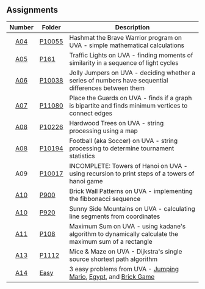 ## Assignments

| Number | Folder | Description |
| :----: | ------ | ----------- |
| [A04](https://github.com/sgilliland/4883-Programming_Techniques-Gilliland/blob/main/Assignments/P10055) | [P10055](https://github.com/sgilliland/4883-Programming_Techniques-Gilliland/blob/main/Assignments/P10055) | Hashmat the Brave Warrior program on UVA - simple mathematical calculations |
| [A05](https://github.com/sgilliland/4883-Programming_Techniques-Gilliland/blob/main/Assignments/P161) | [P161](https://github.com/sgilliland/4883-Programming_Techniques-Gilliland/blob/main/Assignments/P161) | Traffic Lights on UVA - finding moments of similarity in a sequence of light cycles |
| [A06](https://github.com/sgilliland/4883-Programming_Techniques-Gilliland/blob/main/Assignments/P10038) | [P10038](https://github.com/sgilliland/4883-Programming_Techniques-Gilliland/blob/main/Assignments/P10038) | Jolly Jumpers on UVA - deciding whether a series of numbers have sequential differences between them |
| [A07](https://github.com/sgilliland/4883-Programming_Techniques-Gilliland/blob/main/Assignments/P11080) | [P11080](https://github.com/sgilliland/4883-Programming_Techniques-Gilliland/blob/main/Assignments/P11080) | Place the Guards on UVA - finds if a graph is bipartite and finds minimum vertices to connect edges |
| [A08](https://github.com/sgilliland/4883-Programming_Techniques-Gilliland/blob/main/Assignments/P10226) | [P10226](https://github.com/sgilliland/4883-Programming_Techniques-Gilliland/blob/main/Assignments/P10226) | Hardwood Trees on UVA - string processing using a map |
| [A08](https://github.com/sgilliland/4883-Programming_Techniques-Gilliland/blob/main/Assignments/P10194) | [P10194](https://github.com/sgilliland/4883-Programming_Techniques-Gilliland/blob/main/Assignments/P10194)| Football (aka Soccer) on UVA - string processing to determine tournament statistics |
| A09 | [P10017](https://github.com/sgilliland/4883-Programming_Techniques-Gilliland/blob/main/Assignments/P10017) | INCOMPLETE: Towers of Hanoi on UVA - using recursion to print steps of a towers of hanoi game |
| [A10](https://github.com/sgilliland/4883-Programming_Techniques-Gilliland/blob/main/Assignments/P900) | [P900](https://github.com/sgilliland/4883-Programming_Techniques-Gilliland/blob/main/Assignments/P900) | Brick Wall Patterns on UVA - implementing the fibbonacci sequence |
| [A10](https://github.com/sgilliland/4883-Programming_Techniques-Gilliland/blob/main/Assignments/P920) | [P920](https://github.com/sgilliland/4883-Programming_Techniques-Gilliland/blob/main/Assignments/P920) | Sunny Side Mountains on UVA - calculating line segments from coordinates |
| [A11](https://github.com/sgilliland/4883-Programming_Techniques-Gilliland/blob/main/Assignments/P108) | [P108](https://github.com/sgilliland/4883-Programming_Techniques-Gilliland/blob/main/Assignments/P108) | Maximum Sum on UVA - using kadane's algorithm to dynamically calculate the maximum sum of a rectangle |
| [A13](https://github.com/sgilliland/4883-Programming_Techniques-Gilliland/blob/main/Assignments/P1112) | [P1112](https://github.com/sgilliland/4883-Programming_Techniques-Gilliland/blob/main/Assignments/P1112) | Mice & Maze on UVA - Dijkstra's single source shortest path algorithm |
| [A14](https://github.com/sgilliland/4883-Programming_Techniques-Gilliland/blob/main/Assignments/Easy) | [Easy](https://github.com/sgilliland/4883-Programming_Techniques-Gilliland/blob/main/Assignments/Easy) | 3 easy problems from UVA - [Jumping Mario](https://github.com/sgilliland/4883-Programming_Techniques-Gilliland/tree/main/Assignments/Easy/11764%20-%20Jumping%20Mario), [Egypt](https://github.com/sgilliland/4883-Programming_Techniques-Gilliland/tree/main/Assignments/Easy/11854%20-%20Egypt), and [Brick Game](https://github.com/sgilliland/4883-Programming_Techniques-Gilliland/tree/main/Assignments/Easy/11875%20-%20Brick%20Game) |